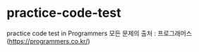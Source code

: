 # practice-code-test
practice code test in Programmers
모든 문제의 출처 : 프로그래머스 (https://programmers.co.kr/)
